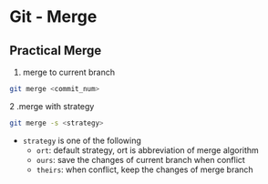# Git - Merge

## Practical Merge

1. merge to current branch

```sh
git merge <commit_num>
```

2 .merge with strategy

```sh
git merge -s <strategy>
```

- `strategy` is one of the following
  - `ort`: default strategy, ort is abbreviation of merge algorithm
  - `ours`: save the changes of current branch when conflict
  - `theirs`: when conflict, keep the changes of merge branch
